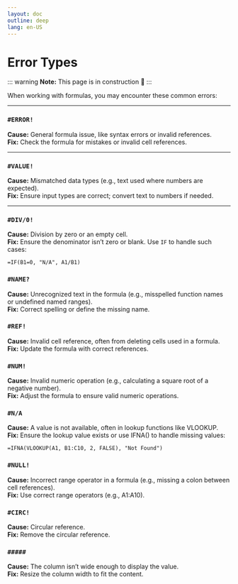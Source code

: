 ```yaml
---
layout: doc
outline: deep
lang: en-US
---
```


# Error Types

::: warning
**Note:** This page is in construction 🚧
:::

When working with formulas, you may encounter these common errors:

---

### **`#ERROR!`**

**Cause:** General formula issue, like syntax errors or invalid references.  
**Fix:** Check the formula for mistakes or invalid cell references.

---

### **`#VALUE!`**

**Cause:** Mismatched data types (e.g., text used where numbers are expected).  
**Fix:** Ensure input types are correct; convert text to numbers if needed.

---

### **`#DIV/0!`**

**Cause:** Division by zero or an empty cell.  
**Fix:** Ensure the denominator isn’t zero or blank. Use `IF` to handle such cases:

```
=IF(B1=0, "N/A", A1/B1)
```

### **`#NAME?`**

**Cause:** Unrecognized text in the formula (e.g., misspelled function names or undefined named ranges).  
**Fix:** Correct spelling or define the missing name.

### **`#REF!`**

**Cause:** Invalid cell reference, often from deleting cells used in a formula.  
**Fix:** Update the formula with correct references.

### **`#NUM!`**

**Cause:** Invalid numeric operation (e.g., calculating a square root of a negative number).  
**Fix:** Adjust the formula to ensure valid numeric operations.

### **`#N/A`**

**Cause:** A value is not available, often in lookup functions like VLOOKUP.  
**Fix:** Ensure the lookup value exists or use IFNA() to handle missing values:

```
=IFNA(VLOOKUP(A1, B1:C10, 2, FALSE), "Not Found")
```

### **`#NULL!`**

**Cause:** Incorrect range operator in a formula (e.g., missing a colon between cell references).  
**Fix:** Use correct range operators (e.g., A1:A10).


### **`#CIRC!`**

**Cause:** Circular reference.  
**Fix:** Remove the circular reference.


### **`#####`**

**Cause:** The column isn’t wide enough to display the value.  
**Fix:** Resize the column width to fit the content.
